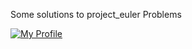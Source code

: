 Some solutions to project_euler Problems


[![My Profile](https://projecteuler.net/profile/uberl6.png)](https://projecteuler.net/)
